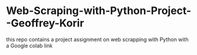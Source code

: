 # Web-Scraping-with-Python-Project--Geoffrey-Korir
this repo contains a project assignment on web scrapping with Python with a Google colab link

